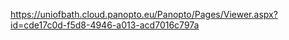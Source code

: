 https://uniofbath.cloud.panopto.eu/Panopto/Pages/Viewer.aspx?id=cde17c0d-f5d8-4946-a013-acd7016c797a